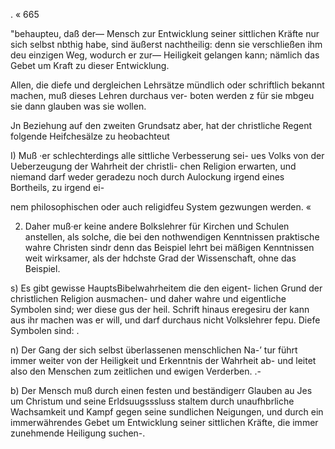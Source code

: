 . « 665

"behaupteu, daß der— Mensch zur Entwicklung seiner sittlichen
Kräfte nur sich selbst nbthig habe, sind äußerst nachtheilig:
denn sie verschließen ihm deu einzigen Weg, wodurch er zur—
Heiligkeit gelangen kann; nämlich das Gebet um Kraft zu
dieser Entwicklung.

Allen, die diefe und dergleichen Lehrsätze mündlich oder
schriftlich bekannt machen, muß dieses Lehren durchaus ver-
boten werden z für sie mbgeu sie dann glauben was sie wollen.

Jn Beziehung auf den zweiten Grundsatz aber, hat der
christliche Regent folgende Heifchesälze zu heobachteut

I) Muß ·er schlechterdings alle sittliche Verbesserung sei-
ues Volks von der Ueberzeugung der Wahrheit der christli-
chen Religion erwarten, und niemand darf weder geradezu
noch durch Aulockung irgend eines Bortheils, zu irgend ei-

nem philosophischen oder auch religidfeu System gezwungen
werden. «

2) Daher muß·er keine andere Bolkslehrer für Kirchen
und Schulen anstellen, als solche, die bei den nothwendigen
Kenntnissen praktische wahre Christen sindr denn das Beispiel
lehrt bei mäßigen Kenntnissen weit wirksamer, als der hdchste
Grad der Wissenschaft, ohne das Beispiel.

s) Es gibt gewisse HauptsBibelwahrheitem die den eigent-
lichen Grund der christlichen Religion ausmachen- und daher
wahre und eigentliche Symbolen sind; wer diese gus der
heil. Schrift hinaus eregesiru der kann aus ihr machen was
er will, und darf durchaus nicht Volkslehrer fepu. Diefe
Symbolen sind: .

n) Der Gang der sich selbst überlassenen menschlichen Na-’
tur führt immer weiter von der Heiligkeit und Erkenntnis der
Wahrheit ab- und leitet also den Menschen zum zeitlichen
und ewigen Verderben. .-

b) Der Mensch muß durch einen festen und beständigerr
Glauben au Jes um Christum und seine Erldsuugsssluss
staltem durch unaufhbrliche Wachsamkeit und Kampf gegen
seine sundlichen Neigungen, und durch ein immerwährendes
Gebet um Entwicklung seiner sittlichen Kräfte, die immer
zunehmende Heiligung suchen-.

